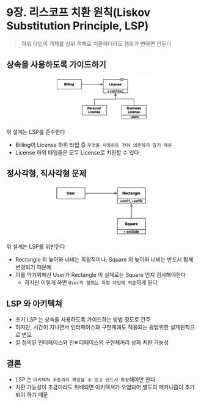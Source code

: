 # 9장. 리스코프 치환 원칙(Liskov Substitution Principle, LSP)

> 하위 타입의 객체를 상위 객체로 치환하더라도 행위가 변하면 안된다

## 상속을 사용하도록 가이드하기

<p align="center"><img src="./img/7.png" width="50%"></p>

위 설계는 LSP를 준수한다

- Billing이 License 하위 타입 중 `무엇을 사용하든 전혀 의존하지 않기 때문`
- License 하위 타입들은 모두 License로 치환할 수 있다

## 정사각형, 직사각형 문제

<p align="center"><img src="./img/8.png" width="50%"></p>

위 설계는 LSP를 위반한다

- Rectangle 의 높이와 너비는 독립적이나, Square 의 높이와 너비는 반드시 함께 변경되기 때문에
- 이를 막기위해선 User가 Rectangle 이 실제로는 Square 인지 검사해야한다
  - 하지만 이렇게 하면 `User의 행위는 특정 타입에 의존`하게 된다

## LSP 와 아키텍쳐

- 초기 LSP 는 상속을 사용하도록 가이드하는 방법 정도로 간주
- 하지만, 시간이 지나면서 인터페이스와 구현체에도 적용되는 광범위한 설계원칙으로 변모
- 잘 정의된 인터페이스와 인ㅌ터페이스의 구현체끼리 상화 치환 가능성

## 결론

- LSP 는 `아키텍쳐 수준까지 확장할 수 있고 반드시 확장`해야만 한다.
- 치환 가능성이 조금이라도 위배되면 아키텍쳐가 오염되어 별도의 메커니즘이 추가되야 하기 때문
